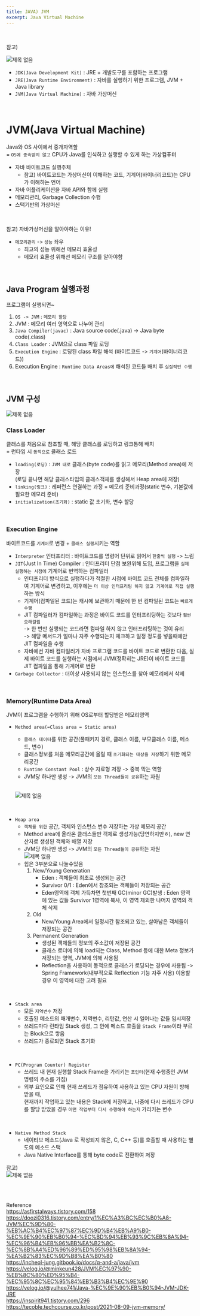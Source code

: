 ```yaml
---
title: JAVA) JVM
excerpt: Java Virtual Machine
---
```


<br/>

참고)    

![제목 없음](https://user-images.githubusercontent.com/103614357/189710222-5f60e938-e5a3-413d-b1cd-35d073241780.png)  

- `JDK(Java Development Kit)` : JRE + 개발도구를 포함하는 프로그램    
- `JRE(Java Runtime Environment)` : 자바를 실행하기 위한 프로그램, JVM + Java library  
- `JVM(Java Virtual Machine)` : 자바 가상머신   

<br/>

# JVM(Java Virtual Machine)  
Java와 OS 사이에서 중개자역할  
= `OS에 종속받지 않고` CPU가 Java를 인식하고 실행할 수 있게 하는 가상컴퓨터  
- 자바 바이트코드 실행주체  
  - 참고) 바이트코드는 가상머신이 이해하는 코드, 기계어(바이너리코드)는 CPU가 이해하는 언어  
- 자바 어플리케이션을 자바 API와 함께 실행  
- 메모리관리, Garbage Collection 수행  
- 스택기반의 가상머신

<br/>  

참고) 자바가상머신을 알아야하는 이유!  
  - `메모리관리` -> `성능` 좌우    
    - 최고의 성능 위해선 메모리 효율성    
    - 메모리 효율성 위해선 메모리 구조를 알아야함  

<br/>

## Java Program 실행과정  
프로그램이 실행되면~  
1. `OS -> JVM` : `메모리 할당`  
2. JVM : 메모리 여러 영역으로 나누어 관리
3. `Java Compiler(javac)` : Java source code(.java) -> Java byte code(.class)
4. `Class Loader` : JVM으로 class 파일 로딩  
5. `Execution Engine` : 로딩된 class 파일 해석 (바이트코드 -> `기계어`(바이너리코드))  
6. Execution Engine : `Runtime Data Areas에` 해석된 코드들 배치 후 `실질적인 수행`  

<br/>

## JVM 구성  

![제목 없음](https://user-images.githubusercontent.com/103614357/189691111-8071a123-175e-4235-ad42-53da4290f85e.png)  

### Class Loader  
클래스를 처음으로 참조할 때, 해당 클래스를 로딩하고 링크통해 배치   
= 런타임 시 `동적으로` 클래스 로드   
- `loading(로딩)` : `JVM 내로` 클래스(byte code)를 읽고 메모리(Method area)에 저장  
  (로딩 끝나면 해당 클래스타입의 클래스객체를 생성해서 Heap area에 저장)
- `linking(링크)` : 레퍼런스 연결하는 과정 = 메모리 준비과정(static 변수, 기본값에 필요한 메모리 준비)
- `initialization(초기화)` : static 값 초기화, 변수 할당  

<br/>

### Execution Engine  
바이트코드를 `기계어`로 변경 + `클래스 실행`시키는 역할   
- `Interpreter` 인터프리터 : 바이트코드를 명령어 단위로 읽어서 `한줄씩 실행` -> 느림  
- `JIT`(Just In Time) Compiler : 인터프리터 단점 보완위해 도입, 프로그램을 `실제 실행하는 시점에` 기계어로 번역하는 컴파일러  
  - 인터프리터 방식으로 실행하다가 적절한 시점에 바이트 코드 전체를 컴파일하여 기계어로 변경하고, 이후에는 `더 이상 인터프리팅 하지 않고 기계어로 직접 실행`하는 방식
  - 기계어(컴파일된 코드)는 캐시에 보관하기 때문에 한 번 컴파일된 코드는 `빠르게 수행`
  - JIT 컴파일러가 컴파일하는 과정은 바이트 코드를 인터프리팅하는 것보다 `훨씬 오래걸림`   
    -> 한 번만 실행되는 코드라면 컴파일 하지 않고 인터프리팅하는 것이 유리    
    -> 해당 메서드가 얼마나 자주 수행되는지 체크하고 일정 정도를 넣을때에만 JIT 컴파일을 수행   
  - 자바에선 자바 컴파일러가 자바 프로그램 코드를 바이트 코드로 변환한 다음, 실제 바이트 코드를 실행하는 시점에서 JVM(정확히는 JRE)이 바이트 코드를 JIT 컴파일을 통해 기계어로 변환
- `Garbage Collector` : 더이상 사용되지 않는 인스턴스를 찾아 메모리에서 삭제  

<br/>

### Memory(Runtime Data Area)  
JVM이 프로그램을 수행하기 위해 OS로부터 할당받은 메모리영역  

- `Method area(=Class area = Static area)`  
  - `클래스 데이터`를 위한 공간(풀패키지 경로, 클래스 이름, 부모클래스 이름, 메소드, 변수)  
  - 클래스정보를 처음 메모리공간에 올릴 때 `초기화되는 대상을 저장`하기 위한 메모리공간  
  - `Runtime Constant Pool` : 상수 자료형 저장 -> 중복 막는 역할
  - JVM당 하나만 생성 -> JVM의 `모든 Thread들이 공유`하는 자원  
  <br/>   
  
  ![제목 없음](https://user-images.githubusercontent.com/103614357/189955527-cad089d5-2eb3-400a-962d-bab81751b8df.png)  

<br/>

- `Heap area`
  - `객체를 위한` 공간, 객체와 인스턴스 변수 저장하는 가상 메모리 공간  
  - Method area에 올라온 클래스들만 객체로 생성가능(당연하지만ㅎ), new 연산자로 생성된 객체와 배열 저장  
  - JVM당 하나만 생성 -> JVM의 `모든 Thread들이 공유`하는 자원    
    ![제목 없음](https://user-images.githubusercontent.com/103614357/189710963-ae1ec069-96be-49a0-8b69-4f5ae09bf7eb.png)      
  - 힙은 3부분으로 나눌수있음 
     1) New/Young Generation
        - Eden : 객체들이 최초로 생성되는 공간  
        - Survivor 0/1 : Eden에서 참조되는 객체들이 저장되는 공간  
        - Eden영역에 객체 가득차면 첫번째 GC(minor GC)발생 : Eden 영역에 있는 값들 Survivor 1영역에 복사, 이 영역 제외한 나머지 영역의 객체 삭제
     2) Old
        - New/Young Area에서 일정시간 참조되고 있는, 살아남은 객체들이 저장되는 공간  
     3) Permanent Generation
        - 생성된 객체들의 정보의 주소값이 저장된 공간
        - 클래스 로더에 의해 load되는 Class, Method 등에 대한 Meta 정보가 저장되는 영역, JVM에 의해 사용됨  
        - Reflection을 사용하여 동적으로 클래스가 로딩되는 경우에 사용됨 -> Spring Framework(내부적으로 Reflection 기능 자주 사용) 이용할 경우 이 영역에 대한 고려 필요   

<br/>

- `Stack area`
  - 모든 `지역변수` 저장  
  - 호출된 메소드의 매개변수, 지역변수, 리턴값, 연산 시 일어나는 값들 임시저장   
  - 쓰레드마다 런타임 Stack 생성, 그 안에 메소드 호출을 `Stack Frame`이라 부르는 Block으로 쌓음   
  - 쓰레드가 종료되면 Stack 초기화  

<br/>

- `PC(Program Counter) Register`  
  - 쓰레드 내 현재 실행할 Stack Frame을 가리키는 `포인터`(현재 수행중인 JVM 명령의 주소를 가짐)  
  - 외부 요인으로 인해 현재 쓰레드가 점유하여 사용하고 있는 CPU 자원이 방해 받을 때,    
    현재까지 작업하고 있는 내용은 Stack에 저장하고, 나중에 다시 쓰레드가 CPU를 할당 받았을 경우 
    `어떤 작업부터 다시 수행해야 하는지` 가리키는 변수

<br/>

- `Native Method Stack`
  - 네이티브 메소드(Java 로 작성되지 않은, C, C++ 등)를 호출할 때 사용하는 별도의 메소드 스택
  - Java Native Interface를 통해 byte code로 전환하여 저장  

참고)   
![제목 없음](https://user-images.githubusercontent.com/103614357/189708945-da850534-96f1-429e-bc7b-161b6caa6ad3.png)   

<br/><br/>

Reference   
https://asfirstalways.tistory.com/158
https://doozi0316.tistory.com/entry/1%EC%A3%BC%EC%B0%A8-JVM%EC%9D%80-%EB%AC%B4%EC%97%87%EC%9D%B4%EB%A9%B0-%EC%9E%90%EB%B0%94-%EC%BD%94%EB%93%9C%EB%8A%94-%EC%96%B4%EB%96%BB%EA%B2%8C-%EC%8B%A4%ED%96%89%ED%95%98%EB%8A%94-%EA%B2%83%EC%9D%B8%EA%B0%80  
https://incheol-jung.gitbook.io/docs/q-and-a/java/jvm   
https://velog.io/@minkeun428/JVM%EC%97%90-%EB%8C%80%ED%95%B4-%EC%95%8C%EC%95%84%EB%B3%B4%EC%9E%90   
https://velog.io/@yulhee741/Java-%EC%9E%90%EB%B0%94-JVM-JDK-JRE   
https://inspirit941.tistory.com/296   
https://tecoble.techcourse.co.kr/post/2021-08-09-jvm-memory/  
<br/>
